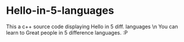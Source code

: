 # Hello-in-5-languages
This a c++ source code displaying Hello in 5 diff. languages
\n You can learn to Great people in 5 difference languages. :P  
